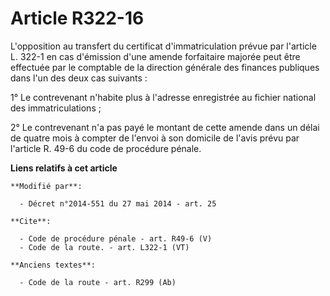 # Article R322-16

L'opposition au transfert du certificat d'immatriculation prévue par l'article L. 322-1 en cas d'émission d'une amende
forfaitaire majorée peut être effectuée par le comptable de la direction générale des finances publiques dans l'un des deux
cas suivants : 

1° Le contrevenant n'habite plus à l'adresse enregistrée au fichier national des immatriculations ; 

2° Le contrevenant n'a pas payé le montant de cette amende dans un délai de quatre mois à compter de l'envoi à son domicile
de l'avis prévu par l'article R. 49-6 du code de procédure pénale.

**Liens relatifs à cet article**

	**Modifié par**:

	  - Décret n°2014-551 du 27 mai 2014 - art. 25

	**Cite**:

	  - Code de procédure pénale - art. R49-6 (V)
	  - Code de la route. - art. L322-1 (VT)

	**Anciens textes**:

	  - Code de la route - art. R299 (Ab)

